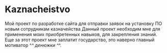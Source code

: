 # Kaznacheistvo
Мой проект по разработке сайта для отправки заявок на установку ПО новым сотрудникам казначейства
Данный проект необходим мне для применения моих приобретенных навыков, для закрепления знаний.
Еще за этот проект мне заплатит государство, это наверно главный мотиватор ^_^ денюжки ^_^.

